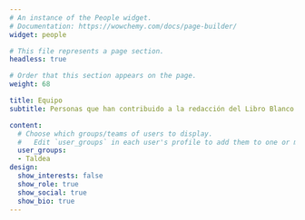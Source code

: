 ```yaml
---
# An instance of the People widget.
# Documentation: https://wowchemy.com/docs/page-builder/
widget: people

# This file represents a page section.
headless: true

# Order that this section appears on the page.
weight: 68

title: Equipo
subtitle: Personas que han contribuido a la redacción del Libro Blanco

content:
  # Choose which groups/teams of users to display.
  #   Edit `user_groups` in each user's profile to add them to one or more of these groups.
  user_groups:
  - Taldea
design:
  show_interests: false
  show_role: true
  show_social: true
  show_bio: true
---
```


